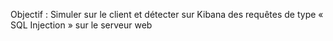 Objectif : Simuler sur le client et détecter sur Kibana des requêtes de type
« SQL Injection » sur le serveur web
